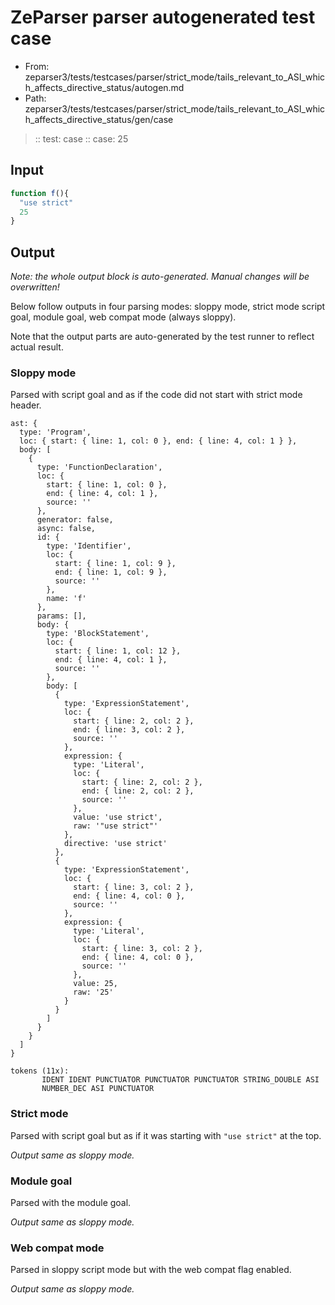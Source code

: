 # ZeParser parser autogenerated test case

- From: zeparser3/tests/testcases/parser/strict_mode/tails_relevant_to_ASI_which_affects_directive_status/autogen.md
- Path: zeparser3/tests/testcases/parser/strict_mode/tails_relevant_to_ASI_which_affects_directive_status/gen/case

> :: test: case
> :: case: 25

## Input


`````js
function f(){ 
  "use strict"
  25
}
`````

## Output

_Note: the whole output block is auto-generated. Manual changes will be overwritten!_

Below follow outputs in four parsing modes: sloppy mode, strict mode script goal, module goal, web compat mode (always sloppy).

Note that the output parts are auto-generated by the test runner to reflect actual result.

### Sloppy mode

Parsed with script goal and as if the code did not start with strict mode header.

`````
ast: {
  type: 'Program',
  loc: { start: { line: 1, col: 0 }, end: { line: 4, col: 1 } },
  body: [
    {
      type: 'FunctionDeclaration',
      loc: {
        start: { line: 1, col: 0 },
        end: { line: 4, col: 1 },
        source: ''
      },
      generator: false,
      async: false,
      id: {
        type: 'Identifier',
        loc: {
          start: { line: 1, col: 9 },
          end: { line: 1, col: 9 },
          source: ''
        },
        name: 'f'
      },
      params: [],
      body: {
        type: 'BlockStatement',
        loc: {
          start: { line: 1, col: 12 },
          end: { line: 4, col: 1 },
          source: ''
        },
        body: [
          {
            type: 'ExpressionStatement',
            loc: {
              start: { line: 2, col: 2 },
              end: { line: 3, col: 2 },
              source: ''
            },
            expression: {
              type: 'Literal',
              loc: {
                start: { line: 2, col: 2 },
                end: { line: 2, col: 2 },
                source: ''
              },
              value: 'use strict',
              raw: '"use strict"'
            },
            directive: 'use strict'
          },
          {
            type: 'ExpressionStatement',
            loc: {
              start: { line: 3, col: 2 },
              end: { line: 4, col: 0 },
              source: ''
            },
            expression: {
              type: 'Literal',
              loc: {
                start: { line: 3, col: 2 },
                end: { line: 4, col: 0 },
                source: ''
              },
              value: 25,
              raw: '25'
            }
          }
        ]
      }
    }
  ]
}

tokens (11x):
       IDENT IDENT PUNCTUATOR PUNCTUATOR PUNCTUATOR STRING_DOUBLE ASI
       NUMBER_DEC ASI PUNCTUATOR
`````

### Strict mode

Parsed with script goal but as if it was starting with `"use strict"` at the top.

_Output same as sloppy mode._

### Module goal

Parsed with the module goal.

_Output same as sloppy mode._

### Web compat mode

Parsed in sloppy script mode but with the web compat flag enabled.

_Output same as sloppy mode._
